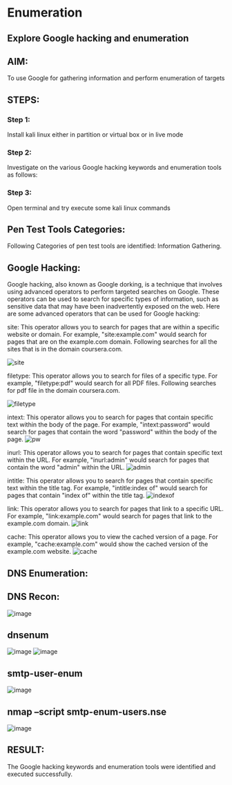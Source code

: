 # Enumeration


## Explore Google hacking and enumeration 

## AIM:

To use Google for gathering information and perform enumeration of targets

## STEPS:

### Step 1:

Install kali linux either in partition or virtual box or in live mode

### Step 2:

Investigate on the various Google hacking keywords and enumeration tools as follows:


### Step 3:
Open terminal and try execute some kali linux commands

## Pen Test Tools Categories:  

Following Categories of pen test tools are identified:
Information Gathering.

## Google Hacking:

Google hacking, also known as Google dorking, is a technique that involves using advanced operators to perform targeted searches on Google. These operators can be used to search for specific types of information, such as sensitive data that may have been inadvertently exposed on the web. Here are some advanced operators that can be used for Google hacking:

site: This operator allows you to search for pages that are within a specific website or domain. For example, "site:example.com" would search for pages that are on the example.com domain.
Following searches for all the sites that is in the domain coursera.com.

![site](https://github.com/JananiSoundararajan/Enumeration/assets/119477549/44af623c-2227-4ab8-884c-b39598686be1)


filetype: This operator allows you to search for files of a specific type. For example, "filetype:pdf" would search for all PDF files.
Following searches for pdf file in the domain coursera.com.

![filetype](https://github.com/JananiSoundararajan/Enumeration/assets/119477549/09e382e1-48a3-467a-a44c-fecfb446079e)

intext: This operator allows you to search for pages that contain specific text within the body of the page. For example, "intext:password" would search for pages that contain the word "password" within the body of the page.
![pw](https://github.com/JananiSoundararajan/Enumeration/assets/119477549/2cd9661e-b118-40b3-b3a5-36d8382363ef)

inurl: This operator allows you to search for pages that contain specific text within the URL. For example, "inurl:admin" would search for pages that contain the word "admin" within the URL.
![admin](https://github.com/JananiSoundararajan/Enumeration/assets/119477549/94a3dc0c-5517-466e-9f34-d75060ba5bc0)

intitle: This operator allows you to search for pages that contain specific text within the title tag. For example, "intitle:index of" would search for pages that contain "index of" within the title tag.
![indexof](https://github.com/JananiSoundararajan/Enumeration/assets/119477549/fd1e87ea-fe3c-4d5e-a48c-4e27340dbd70)

link: This operator allows you to search for pages that link to a specific URL. For example, "link:example.com" would search for pages that link to the example.com domain.
![link](https://github.com/JananiSoundararajan/Enumeration/assets/119477549/a45f5c83-f252-4bf8-99b4-356c82d433dc)

cache: This operator allows you to view the cached version of a page. For example, "cache:example.com" would show the cached version of the example.com website.
![cache](https://github.com/JananiSoundararajan/Enumeration/assets/119477549/ed5c7009-1e84-4637-9573-2fa1ff720e79)

 
## DNS Enumeration:

## DNS Recon:
![image](https://github.com/Priya-Loganathan/Enumeration/assets/121166075/d8fa0736-f69f-411d-94a2-3de88b3ea578)

## dnsenum
![image](https://github.com/Priya-Loganathan/Enumeration/assets/121166075/8a4c4b56-30bc-482e-9084-e8c0390633cf)
![image](https://github.com/Priya-Loganathan/Enumeration/assets/121166075/b9d513f6-b3d3-49d0-ab81-25216b7854a7)


## smtp-user-enum
![image](https://github.com/Priya-Loganathan/Enumeration/assets/121166075/1ec64f15-7bdb-4593-8414-aa9c031d35ab)

## nmap –script smtp-enum-users.nse <hostname>
![image](https://github.com/Priya-Loganathan/Enumeration/assets/121166075/f635c9d6-2802-4dfd-a523-712e99e410af)

## RESULT:
The Google hacking keywords and enumeration tools were identified and executed successfully.
